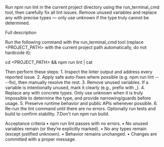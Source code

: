 Run npm run lint in the current project directory using the run_terminal_cmd tool, then carefully fix all lint issues. Remove unused variables and replace any with precise types — only use unknown if the type truly cannot be determined.

Full description

Run the following command with the run_terminal_cmd tool (replace <PROJECT_PATH> with the current project path automatically, do not hardcode it):

cd <PROJECT_PATH> && npm run lint | cat

Then perform these steps: 1. Inspect the linter output and address every reported issue. 2. Apply safe auto-fixes where possible (e.g. npm run lint -- --fix), then manually resolve the rest. 3. Remove unused variables. If a variable is intentionally unused, mark it clearly (e.g., prefix with \_). 4. Replace any with concrete types. Only use unknown when it is truly impossible to determine the type, and provide narrowing/guards before usage. 5. Preserve runtime behavior and public APIs whenever possible. 6. Re-run the lint command until there are no errors. Optionally run tests and build to confirm stability. 7.Don't run npm run build.

Acceptance criteria
• npm run lint passes with no errors.
• No unused variables remain (or they’re explicitly marked).
• No any types remain (except justified unknown).
• Behavior remains unchanged.
• Changes are committed with a proper message.
